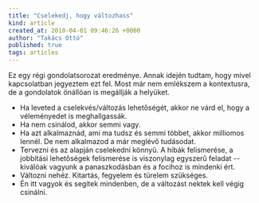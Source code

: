 ```yaml
---
title: "Cselekedj, hogy változhass"
kind: article
created_at: 2010-04-01 09:46:26 +0000
author: "Takács Ottó"
published: true
tags: articles
---
```

Ez egy régi gondolatsorozat eredménye. Annak idején tudtam, hogy mivel kapcsolatban jegyeztem ezt fel. Most már nem emlékszem a kontextusra, de a gondolatok önállóan is megállják a helyüket.

<!--break-->

* Ha leveted a cselekvés/változás lehetőségét, akkor ne várd el, hogy a véleményedet is meghallgassák. 
* Ha nem csinálod, akkor semmi vagy. 
* Ha azt alkalmaznád, ami ma tudsz és semmi többet, akkor milliomos lennél. De nem alkalmazod a már meglévő tudásodat. 
* Tervezni és az alapján cselekedni könnyű. A hibák felismerése, a jobbítási lehetőségek felismerése is viszonylag egyszerű feladat -- kiválóak vagyunk a panaszkodásban és a focihoz is mindenki ért. 
* Változni nehéz. Kitartás, fegyelem és türelem szükséges. 
* Én itt vagyok és segítek mindenben, de a változást nektek kell végig csinálni.

<div class='old-comments'></div>